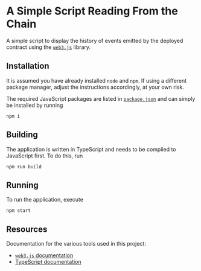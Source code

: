 # A Simple Script Reading From the Chain

A simple script to display the history of events emitted by the deployed contract using the [`web3.js`](https://web3js.readthedocs.io) library.

## Installation

It is assumed you have already installed `node` and `npm`. If using a different package manager, adjust the instructions accordingly, at your own risk.

The required JavaScript packages are listed in [`package.json`](./package.json) and can simply be installed by running

```
npm i
```

## Building

The application is written in TypeScript and needs to be compiled to JavaScript first. To do this, run

```
npm run build
```

## Running

To run the application, execute

```
npm start
```

## Resources

Documentation for the various tools used in this project:

 - [`web3.js` documentation](https://web3js.readthedocs.io)
 - [TypeScript documentation](https://www.typescriptlang.org/docs/)